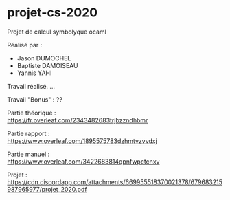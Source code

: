 # projet-cs-2020
Projet de calcul symbolyque ocaml

Réalisé par :
- Jason DUMOCHEL
- Baptiste DAMOISEAU
- Yannis YAHI  

Travail réalisé.
...

Travail "Bonus" :
??

Partie théorique :  
https://fr.overleaf.com/2343482683trjbzzndhbmr

Partie rapport :  
https://www.overleaf.com/1895575783dzhmtvzvvdxj  

Partie manuel :  
https://www.overleaf.com/3422683814qpnfwpctcnxv

Projet :  
https://cdn.discordapp.com/attachments/669955518370021378/679683215987965977/projet_2020.pdf
